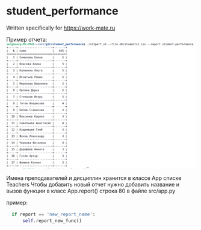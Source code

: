 # student_performance
Written specifically for https://work-mate.ru

Пример отчета:
![report_student-performance.png](https://github.com/serg2rax/student_performance/blob/main/img/report_student-performance.png)

Имена преподавателей и дисциплин хранится в классе App списке Teachers
Чтобы добавить новый отчет нужно добавить название и вызов функции в класс App.report()
строка 80 в файле src/app.py

пример:
```Python
  if report == 'new_report_name':
      self.report_new_func()
```
